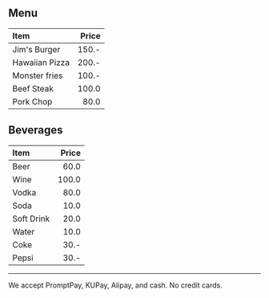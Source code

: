 ## Menu

| Item                                   | Price |
|:---------------------------------------|------:|
| Jim's Burger                           | 150.- |
| Hawaiian Pizza                         | 200.- |
| Monster fries                          | 100.- |
| Beef Steak                            |  100.0  |
| Pork Chop                            |  80.0  |

## Beverages

| Item                                   | Price |
|:---------------------------------------|------:|
| Beer                            |  60.0  |
| Wine                            |  100.0  |
| Vodka                            |  80.0  |
| Soda                            |  10.0  |
| Soft Drink                            |  20.0  |
| Water                            |  10.0  |
| Coke                                   |  30.- |
| Pepsi                                  |  30.- |
---

We accept PromptPay, KUPay, Alipay, and cash. No credit cards.

